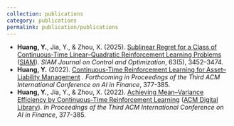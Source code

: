 ```yaml
---
collection: publications
category: publications
permalink: publication/publications
---
```


<ul>
  <li><strong>Huang, Y.</strong>, Jia, Y., & Zhou, X. (2025). 
      <a href="/files/LQ_SICON_2025.pdf">Sublinear Regret for a Class of Continuous-Time Linear–Quadratic Reinforcement Learning Problems</a> 
      (<a href="https://doi.org/10.1137/24M1695075">SIAM</a>). 
      <em>SIAM Journal on Control and Optimization</em>, 63(5), 3452–3474.
  </li>

  <li><strong>Huang, Y.</strong> (2022). 
      <a href="/files/ALM_ICAIF_2025.pdf">Continuous-Time Reinforcement Learning for Asset–Liability Management</a> 
      . 
      <em>Forthcoming in Proceedings of the Third ACM International Conference on AI in Finance</em>, 377-385.
  </li>
  
  <li><strong>Huang, Y.</strong>, Jia, Y., & Zhou, X. (2022). 
      <a href="/files/MV_ICAIF_2022.pdf">Achieving Mean–Variance Efficiency by Continuous-Time Reinforcement Learning</a> 
      (<a href="https://dl.acm.org/doi/abs/10.1145/3533271.3561760">ACM Digital Library</a>). 
      <em>In Proceedings of the Third ACM International Conference on AI in Finance</em>, 377-385.
  </li>
</ul>

